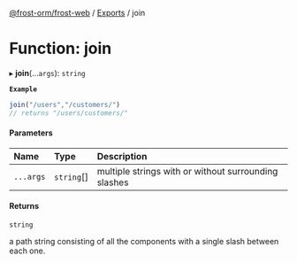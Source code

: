 [@frost-orm/frost-web](../modules.md) / [Exports](../modules.md) / join

# Function: join

▸ **join**(...`args`): `string`

**`Example`**

```ts
join("/users","/customers/")
// returns "/users/customers/"
```

#### Parameters

| Name | Type | Description |
| :------ | :------ | :------ |
| `...args` | `string`[] | multiple strings with or without surrounding slashes |

#### Returns

`string`

a path string consisting of all the components with a single slash between each one.
